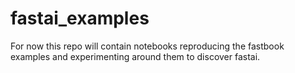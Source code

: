 # fastai_examples
For now this repo will contain notebooks reproducing the fastbook examples and experimenting around them to discover fastai.
